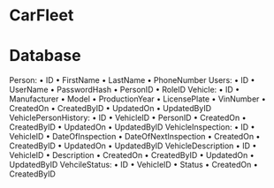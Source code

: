# CarFleet

# Database
Person:
•	ID
•   FirstName
•	LastName
•	PhoneNumber
Users:
•	ID
•	UserName
•	PasswordHash
•	PersonID
•	RoleID
Vehicle:
•	ID
•	Manufacturer
•	Model
•	ProductionYear
•	LicensePlate
•	VinNumber
•	CreatedOn
•	CreatedByID
•	UpdatedOn
•	UpdatedByID
VehiclePersonHistory:
•	ID
•	VehicleID
•	PersonID
•	CreatedOn
•	CreatedByID
•	UpdatedOn
•	UpdatedByID
VehicleInspection:
•	ID
•	VehicleID
•	DateOfInspection
•	DateOfNextInspection
•	CreatedOn
•	CreatedByID
•	UpdatedOn
•	UpdatedByID
VehicleDescription
•	ID
•	VehicleID
•	Description
•	CreatedOn
•	CreatedByID
•	UpdatedOn
•	UpdatedByID
VehcileStatus:
•	ID
•	VehicleID
•	Status
•	CreatedOn
•	CreatedByID
